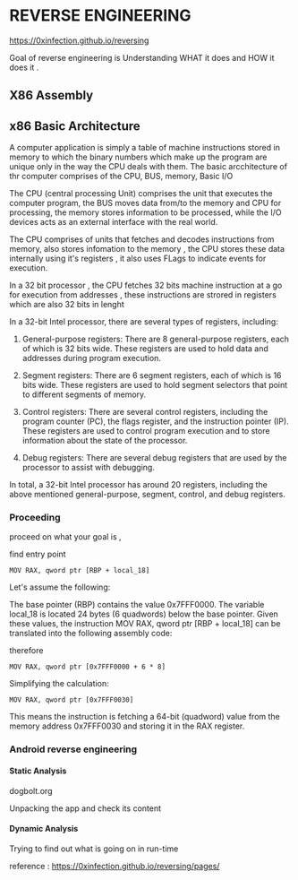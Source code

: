 # REVERSE ENGINEERING

https://0xinfection.github.io/reversing

Goal of reverse engineering is Understanding WHAT it does and HOW it does it .

## X86 Assembly 


## x86 Basic Architecture

A computer application is simply a table of machine instructions stored in memory to which the binary numbers which make up the program are unique only in the way the CPU deals with them.
The basic arcchitecture of thr computer comprises of the CPU, BUS, memory, Basic I/O

The CPU (central processing Unit) comprises the unit that executes the computer program, the BUS moves data from/to the memory and CPU for processing, the memory stores information to be processed, while the I/O devices acts as an external interface with the real world.

The CPU comprises of units that fetches and decodes instructions from memory, also  stores infomation to the memory , the CPU stores these data internally using it's registers , it also uses FLags to indicate events for execution.

In a 32 bit processor , the CPU fetches 32 bits machine instruction at a go for execution from addresses , these instructions are strored in registers which are also 32 bits in lenght

In a 32-bit Intel processor, there are several types of registers, including:

1. General-purpose registers: There are 8 general-purpose registers, each of which is 32 bits wide. These registers are used to hold data and addresses during program execution.

2. Segment registers: There are 6 segment registers, each of which is 16 bits wide. These registers are used to hold segment selectors that point to different segments of memory.

3. Control registers: There are several control registers, including the program counter (PC), the flags register, and the instruction pointer (IP). These registers are used to control program execution and to store information about the state of the processor.

4. Debug registers: There are several debug registers that are used by the processor to assist with debugging.

In total, a 32-bit Intel processor has around 20 registers, including the above mentioned general-purpose, segment, control, and debug registers.

### Proceeding

proceed on what your goal is , 

find entry point

```assembly
MOV RAX, qword ptr [RBP + local_18]
```


Let's assume the following:

The base pointer (RBP) contains the value 0x7FFF0000.
The variable local_18 is located 24 bytes (6 quadwords) below the base pointer.
Given these values, the instruction MOV RAX, qword ptr [RBP + local_18] can be translated into the following assembly code:

therefore
```assembly
MOV RAX, qword ptr [0x7FFF0000 + 6 * 8]
```

Simplifying the calculation:

```assembly
MOV RAX, qword ptr [0x7FFF0030]
```
This means the instruction is fetching a 64-bit (quadword) value from the memory address 0x7FFF0030 and storing it in the RAX register.



### Android reverse engineering


#### Static Analysis 
dogbolt.org

Unpacking the app and check its content 

#### Dynamic Analysis

Trying to find out what is going on in run-time 





reference : https://0xinfection.github.io/reversing/pages/
